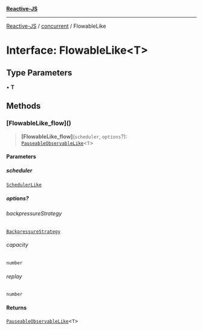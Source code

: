 [**Reactive-JS**](../../README.md)

***

[Reactive-JS](../../README.md) / [concurrent](../README.md) / FlowableLike

# Interface: FlowableLike\<T\>

## Type Parameters

• **T**

## Methods

### \[FlowableLike\_flow\]()

> **\[FlowableLike\_flow\]**(`scheduler`, `options`?): [`PauseableObservableLike`](PauseableObservableLike.md)\<`T`\>

#### Parameters

##### scheduler

[`SchedulerLike`](SchedulerLike.md)

##### options?

###### backpressureStrategy

[`BackpressureStrategy`](../../utils/type-aliases/BackpressureStrategy.md)

###### capacity

`number`

###### replay

`number`

#### Returns

[`PauseableObservableLike`](PauseableObservableLike.md)\<`T`\>
